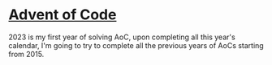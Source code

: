 # [Advent of Code](https://adventofcode.com/)

2023 is my first year of solving AoC, upon completing all this year's calendar, I'm going to try to complete all the previous years of AoCs starting from 2015.
